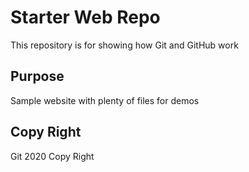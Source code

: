 # Starter Web Repo

This repository is for showing how Git and GitHub work

## Purpose

Sample website with plenty of files for demos


## Copy Right 

Git 2020 Copy Right